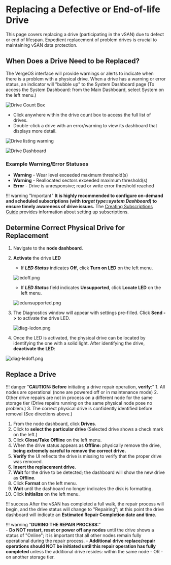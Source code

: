 # Replacing a Defective or End-of-life Drive

This page covers replacing a drive (participating in the vSAN) due to defect or end of lifespan. Expedient replacement of problem drives is crucial to maintaining vSAN data protection.

## When Does a Drive Need to be Replaced?

The VergeOS interface will provide warnings or alerts to indicate when there is a problem with a physical drive. When a drive has a warning or error status, an indicator will "bubble up" to the System Dashboard page (To access the System Dashboard: from the Main Dashboard, select System on the left menu.)

![Drive Count Box](/product-guide/screenshots/drivecountbox.png)

- Click anywhere within the drive count box to access the full list of drives.
- Double-click a drive with an error/warning to view its dashboard that displays more detail.

![Drive listing warning](/product-guide/screenshots/drivelisting-warning.png)

![Drive Dashboard](/product-guide/screenshots/drivedashboard.png)

### Example Warning/Error Statuses

- **Warning** - Wear level exceeded maximum threshold(s)
- **Warning** - Reallocated sectors exceeded maximum threshold(s)
- **Error** - Drive is unresponsive; read or write error threshold reached

!!! warning "Important"
    **It is highly recommended to configure on-demand and scheduled subscriptions (with *target type=system Dashboard*) to ensure timely awareness of drive issues.** The [Creating Subscriptions Guide](/product-guide/system/subscriptions-overview) provides information about setting up subscriptions.

## Determine Correct Physical Drive for Replacement

1. Navigate to the **node dashboard**.
2. **Activate** the drive **LED**
    - If ***LED Status*** indicates **Off**, click **Turn on LED** on the left menu.

    ![ledoff.png](/product-guide/screenshots/ledoff.png)

    - If ***LED Status*** field indicates **Unsupported**, click **Locate LED** on the left menu.

   ![ledunsupported.png](/product-guide/screenshots/ledunsupported.png)

3. The Diagnostics window will appear with settings pre-filled.  Click **Send ->** to activate the drive LED.

    ![diag-ledon.png](/product-guide/screenshots/diag-ledon.png)

4. Once the LED is activated, the physical drive can be located by identifying the one with a solid light. After identifying the drive, **deactivate the LED**:

![diag-ledoff.png](/product-guide/screenshots/diag-ledoff.png)

## Replace a Drive

!!! danger "**CAUTION: Before** initiating a drive repair operation, **verify**:"
    1. All nodes are operational (none are powered off or in maintenance mode)
    2. Other drive repairs are not in process on a different node for the same storage tier (Drive repairs running on the same physical node pose no problem.)
    3. The correct physical drive is confidently identified before removal (See directions above.)

1. From the node dashboard, click **Drives**.
2. Click to **select the particular drive** (Selected drive shows a check mark on the left.)
3. Click **Close/Take Offline** on the left menu.
4. When the drive status appears as **Offline:** physically remove the drive, **being extremely careful to remove the correct drive.**
5. **Verify** the UI reflects the drive is missing to verify that the proper drive was removed.
6. **Insert the replacement drive**.
7. **Wait** for the drive to be detected; the dashboard will show the new drive as **Offline**.
8. Click **Format** on the left menu.
9. **Wait** until the dashboard no longer indicates the disk is formatting.
10. Click **Initialize** on the left menu.

!!! success
    After the vSAN has completed a full walk, the repair process will begin, and the drive status will change to "Repairing"; at this point the drive dashboard will indicate an **Estimated Repair Completion date and time.**

!!! warning "**DURING THE REPAIR PROCESS:**"  
    - **Do NOT restart, reset or power off any nodes** until the drive shows a status of "Online"; it is important that all other nodes remain fully operational during the repair process.
    - **Additional drive replace/repair operations should NOT be initiated until this repair operation has fully completed** unless the additional drive resides: within the same node - OR - on another storage tier.
